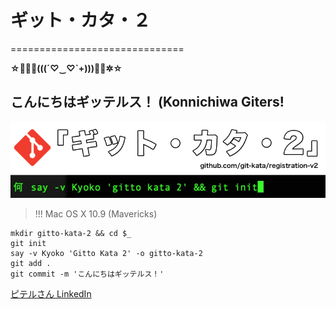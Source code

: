 # ギット・カタ・２  
==============================

**☆✲ﾟ｡(((´♡‿♡`+)))｡ﾟ✲☆**

## こんにちはギッテルス！ (Konnichiwa Giters! ##

![](git-kata-2.png)

> !!! Mac OS X 10.9 (Mavericks)

```
mkdir gitto-kata-2 && cd $_
git init
say -v Kyoko 'Gitto Kata 2' -o gitto-kata-2
git add .
git commit -m 'こんにちはギッテルス！'
```

[ピテルさん LinkedIn ](http://pl.linkedin.com/in/peterblazejewicz/)